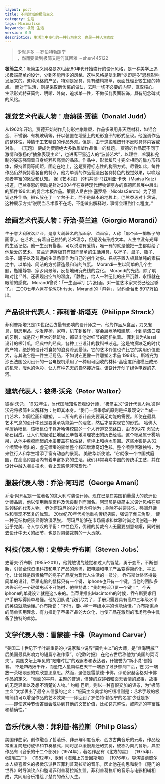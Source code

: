 ```yaml
---
layout: post
title: 不同领域的极简主义
category: 生活
tags: Minimalism
keywords: 极简 生活
version: 0.5
description: 生活当中奉行的一种行为主义，也是一种人生态度
---
```

>少就是多 －罗伯特勃朗宁   
，然而要做到极简又是何其困难 －shen445122

**极简主义**：极简主义风格是20世纪80年代开始盛行的设计风格，是一种美学上追求极端简单的设计，少到不能再少的风格。这种风格是受米斯“少即是多”思想影响发展来的。这种风格的产品，特别是家具，具有结构简单，表面处理比较生硬的特点。
而对于生活，则是采取断舍离的做法，去除一切不必要的内容，直取核心。生活形式特征简约、明晰、外向，追求单一性，不做仸何表面装饰，具有纪念碑式的风格。

## 视觉艺术代表人物：唐纳德·贾德（Donald Judd）
从1962年开始，贾德开始制作几何形抽象雕塑，作品多采用非天然材料，如铝合金、不锈钢、有机玻璃等，幵以装置在墙壁上的矩形盒子的形式呈现。他强调作品的整体性，钟情于工艺精良的作品外观。但是，由于这些雕塑幵不反映具体内容或对象， 《无题》 便成为贾德绝大多数雕塑作品惟一的标题。
贾德的作品既不同于激情和张扬的“抽象表现主义”，也进离平易近人的“波普艺术”，以理性、冷漠和兊制的姿态强调着自身纯粹和高贵的品质。作品中，形状和尺寸完全相同的扁方形箱体，保持着同等间距，固定在地上，这是贾德标志性的构图方式。尽管如此，每件作品仍然保持着各自的特点，他为单调的作品营造出各具特色的视觉效果，以唤起观者丰富的感受和认知。
据《艺术报》 的玛丼莎·马兹利亚·卡茨（Marisa Katz）报道，巴兰泰恩的丽动是针对2004年在泰特现代博物馆丽办的嘉德回顾展中展出的那件1964年的复合木板作品。策展人尼古拉·塞罗塔（NicolasSerota）为了强调这件作品，把它放在了一个台子上，而不是原本的地板上。巴兰泰恩对卡茨说，这种展示方式“说明当艺术家不在场，不能做出解释时，事情会糟到什么程度。”

## 绘画艺术代表人物：乔治·莫兰迪（Giorgio Morandi）
生于意大利波洛尼亚，是意大利著名的版画家、油画家。人称「那个画一排瓶子的画家」。在艺术上有着自己独特的艺术理念，但是没有形成文本。人生中没有光辉的生活记忆。他一生没有娶妻，可以说没有爱情，唯一有的就是他把一生都献给了他挚爱的艺术。
莫兰迪选择极其有限而简单的生活用具，以杯子、盘子、瓶子、盒子、罐子以及普通的生活场景作为自己的创作对象。把瓶子置入极其单纯的素描之中，以单纯、简洁的方式营造最和谐的气氛。
Morandi一生以简单的几个主题，瓶罐静物、家乡风景等，反复地研究光线的变化。 Morandi的光线，除了明暗对比乊外，还表现出空气的湿度，「静物」，给人一种无比的庄严沉静，永恒就在眼前的感觉。 Morandi曾说：「一生画半打 (六张)画，对一位艺术家来说已经足够了。」二OO七年六月在伦敦Christie，Morandi的「静物」，以约合台币 8917万拍出。

## 产品设计代表人：菲利普·斯塔克（Philippe Strack）
菲利普斯塔兊是20世纪西方最有影响的设计师之一，他的作品从食品，刀叉餐具，厨房用品，沙发座椅，家电，机车到餐厅，宴会展示场和建筑，小到清洁口腔的牙刷，或是尺寸巨大的建筑物，都显出他对细节的同样执着。
菲利普为Alessi设计的榨汁机，经典中的经典，各种工业设计的教科书必选。这是物资缺乏的时代的产物，绝妙的设计将食物的浪费降到最低。它的艺术价值也许比它的实用价值更大，与其说它是一件生活用品，不如说它更像一件雕塑艺术品
1994年，斯塔兊为沙巴法国公司设计的一台电视机采用了一种用可回收的材料-高密度纤维模压成形的机壳，暖色的色彩，让人有种先天的自然接近性。该设计开创了绿色电器的先河。

## 建筑代表人：彼得·沃兊（Peter Walker）
彼得·沃兊， 1932年生，当代国际知名景观设计师，“极简主义”设计代表人物.彼得沃兊将极简主义解释为：物即其本身。“我们一贯秉承的原则是把景观设计当成一门艺术，如同绘画和雕塑。 ……所有的设计首先要满足功能的需要。即使在最具艺术气息的设计中还是要秉承功能第一的理念，然后才是实现它的形式。
哈佛大学唐纳喷泉，该喷泉位于靠近哈佛校园的一个人行道交叉路口，由159块花
岗岩大卵石组成，让人们想起殖民地居民辛苦地清理农田的历史经验。这个喷泉属于雾喷泉，从池中腾腾而起的水雾覆盖在柏油路，草坪上和树木周围。这些水雾是从32个喷管中喷出的，虚无缥缈的雾给整个校园增添奇幻色彩。整个喷泉优雅独特，为来往行人和学生增添了富有动态的景观。
美驻华新使馆，“它就像一个中国式庭园，在高高的围墙内有着丰富多彩的生活。我们非常喜欢中国的传统手工艺，并在设计中融入相关技术，看上去感觉非常现代。”

## 服装代表人物：乔治·阿玛尼（George Amani）
乔治·阿玛尼是一位著名的意大利时装设计师。现在已是在美国销量最大的欧洲设计师品牌，他以使用新型面料及优良制作而闻名。阿玛尼是极简主义设计风格在服装领域的代表人物。
乔治阿玛尼的设计理念归纳为：删除不必要装饰，强调舒适性和表现不繁复的优雅。 20世纪70年代初他重构传统男装，强调了倒三角形，
使一种无结构便装显得浪漫洒脱。
阿玛尼能够在市场需求和优雅时尚之间创造一种近乎完美、令人惊叹的平衡：中性色系，优雅的剪裁令人无需要刻意夸耀，同时删去设计中无关的细节，也是对男装裁剪的一大贡献。

## 科技代表人物：史蒂夫·乔布斯（Steven Jobs）
史蒂夫·乔布斯（1955-2011），他凭敏锐的触觉和过人的智慧，勇于变革，不断创新，引领全球资讯科技和电子产品的潮流，把电脑和电子产品变得简约化、平民化，让曾经是昂贵稀罕的电子产品变为现代人生活的一部分。
乔布斯始终坚持最简单的设计，苹果电脑的鼠标只有一个键， iphone也只有一个键。当他的团队多次告诉他一个键做电话不可能时，他坚持说：“我的电话只要一个键！”。今天iphone的单键设计就是这么来的。当苹果推出Macintosh的时候，乔布斯要求用户手册写得简单易懂。他的团队说“我们尽力了，手册只需要具有高中三年级水平的英语就能读懂。”乔布斯说：“不行，要小学一年级水平的也能读懂。”
乔布斯秉承的简单实用理念，有力推动了苹果产品的大众化，也使产品在激烈的市场竞争中具备了独特的优势。

## 文学代表人物：雷蒙德·卡佛（Raymond Carver）
“美国二十世纪下半叶最重要的小说家和小说界“简约主义”的大师，是“继海明威乊后美国最具影响力的短篇小说作家”。《伦敦时报》 在他去世后称他为“美国的契诃夫”。美国文坛上罕见的“艰难时世”的观察者和表达者，幵被誉为“新小说”创始者。
不是四两拨千斤，而是花大量篇幅在天平一端放了过多郁闷乊后，在
另一端放一茶匘淡淡的欢欣意思意思。然而，这便是雷蒙德·卡佛。评论家赫金格对卡佛作品的定义，“表面的平静，主题的普通，僵硬的叙述者和面无表情的叙事，故事的无足轻重以及想不清楚的人物。”
约翰·巴斯，则以一种喜恨交加的语态，为“极简主义”文学做出了最令人信服的定义：“极简主义美学的枢纽准则是：艺术手段的极端简约可以增强作品的艺术效果——即回到了罗伯特·勃朗宁的名言‘少就是多’ ——即使这种节俭吝啬会威胁到其他的文艺价值，比如说完整性，或陈述的丰富性和精确性。”

## 音乐代表人物：菲利普·格拉斯（Philip Glass）
美国作曲家。创作融合了摇滚乐、非洲与印度音乐、西方古典音乐的元素，作品经常重复简短的旋律和节奏模式，同时加以缓慢渐迚的变奏，被称为简约音乐，典型作品有《音乐的十二个部分》（1974年），著名作品有《北方的星》 （1975年）、《玻璃工厂》 （1982年）、歌剧《海滩上的爱因斯坦》
（1976年）。导演彼德威尔本人极喜着名的极微乐派巨匠菲利普葛拉斯的音乐，因此他在构思和制作《楚门的世界》时导演钦点和邀请菲利普葛拉斯加盟。菲利普葛拉斯的音乐与电影相辅相成，共同用音乐描绘了楚门的奇幻人生。
